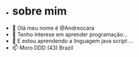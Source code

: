 - # sobre mim
- 👋 Olá meu nome é @Andreocara
- 👀 Tenho interese em aprender programação...
- 🌱 E estou aprendendo a linguagem java script ...
- 📫 Moro DDD (43) Brazil

<!---
Andreocara/Andreocara is a ✨ special ✨ repository because its `README.md` (this file) appears on your GitHub profile.
You can click the Preview link to take a look at your changes.
--->

